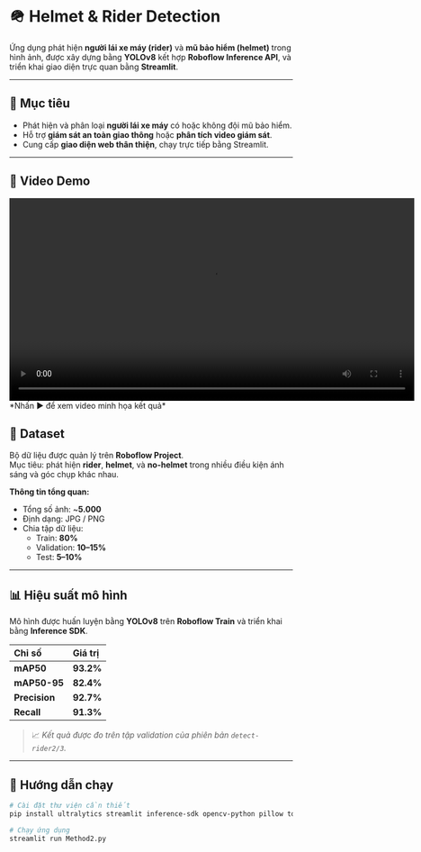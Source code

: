 # 🪖 Helmet & Rider Detection

Ứng dụng phát hiện **người lái xe máy (rider)** và **mũ bảo hiểm (helmet)** trong hình ảnh, được xây dựng bằng **YOLOv8** kết hợp **Roboflow Inference API**, và triển khai giao diện trực quan bằng **Streamlit**.

---

## 🎯 Mục tiêu

- Phát hiện và phân loại **người lái xe máy** có hoặc không đội mũ bảo hiểm.  
- Hỗ trợ **giám sát an toàn giao thông** hoặc **phân tích video giám sát**.  
- Cung cấp **giao diện web thân thiện**, chạy trực tiếp bằng Streamlit.
---
## 🎥 Video Demo

<video width="720" controls>
  <source src="https://github.com/TSon11/VoThaiSon_HelmetDetection/issues/1#issue-3501559001">
  Your browser does not support the video tag.
</video>
*Nhấn ▶ để xem video minh họa kết quả*

## 🧾 Dataset

Bộ dữ liệu được quản lý trên **Roboflow Project**.  
Mục tiêu: phát hiện **rider**, **helmet**, và **no-helmet** trong nhiều điều kiện ánh sáng và góc chụp khác nhau.

**Thông tin tổng quan:**
- Tổng số ảnh: ~**5.000**  
- Định dạng: JPG / PNG  
- Chia tập dữ liệu:  
  - Train: **80%**  
  - Validation: **10–15%**  
  - Test: **5–10%**

---

## 📊 Hiệu suất mô hình

Mô hình được huấn luyện bằng **YOLOv8** trên **Roboflow Train** và triển khai bằng **Inference SDK**.

| Chỉ số | Giá trị |
|:-------|:--------|
| **mAP50** | **93.2%** |
| **mAP50-95** | **82.4%** |
| **Precision** | **92.7%** |
| **Recall** | **91.3%** |

> 📈 *Kết quả được đo trên tập validation của phiên bản `detect-rider2/3`.*

---

## 🚀 Hướng dẫn chạy

```bash
# Cài đặt thư viện cần thiết
pip install ultralytics streamlit inference-sdk opencv-python pillow torch torchvision

# Chạy ứng dụng
streamlit run Method2.py
